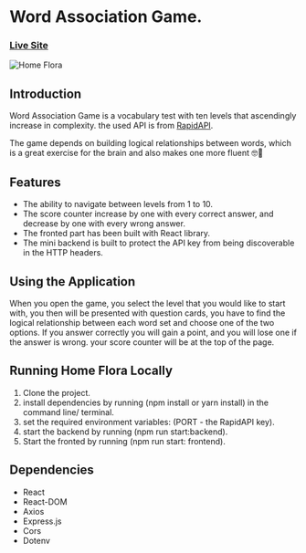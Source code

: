 # Word Association Game.

### [Live Site](https://word-association-game.herokuapp.com/)

![Home Flora](https://i.postimg.cc/vZMBpR6G/word-association-game-homepage.png)

## Introduction
Word Association Game is a vocabulary test with ten levels that ascendingly increase in complexity. the used API is from [RapidAPI](https://rapidapi.com/hub).

The game depends on building logical relationships between words, which is a great exercise for the brain and also makes one more fluent :nerd_face::memo:


## Features
- The ability to navigate between levels from 1 to 10.
- The score counter increase by one with every correct answer, and decrease by one with every wrong answer.
- The fronted part has been built with React library.
- The mini backend is built to protect the API key from being discoverable in the HTTP headers. 

## Using the Application
When you open the game, you select the level that you would like to start with, you then will be presented with question cards, you have to find the logical relationship between each word set and choose one of the two options. If you answer correctly you will gain a point, and you will lose one if the answer is wrong. your score counter will be at the top of the page. 

## Running Home Flora Locally
1. Clone the project.
2. install dependencies by running (npm install or yarn install) in the command line/ terminal.
3. set the required environment variables: (PORT - the RapidAPI key).
4. start the backend by running (npm run start:backend).
5. Start the fronted by running (npm run start: frontend).

## Dependencies
- React
- React-DOM
- Axios
- Express.js
- Cors
- Dotenv
